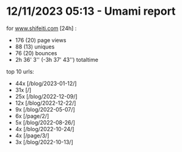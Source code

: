 # 12/11/2023 05:13 - Umami report
for www.shifeiti.com [24h] :

 - 176 (20) page views
 - 88 (13) uniques
 - 76 (20) bounces
 - 2h 36' 3'' (-3h 37' 43'') totaltime


top 10 urls:
 - 44x [/blog/2023-01-12/]
 - 31x [/]
 - 25x [/blog/2022-12-09/]
 - 12x [/blog/2022-12-22/]
 - 9x [/blog/2022-05-07/]
 - 6x [/page/2/]
 - 5x [/blog/2022-08-26/]
 - 4x [/blog/2022-10-24/]
 - 4x [/page/3/]
 - 3x [/blog/2022-10-13/]


